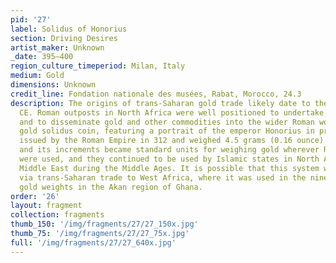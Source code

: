 ```yaml
---
pid: '27'
label: Solidus of Honorius
section: Driving Desires
artist_maker: Unknown
_date: 395–400
region_culture_timeperiod: Milan, Italy
medium: Gold
dimensions: Unknown
credit_line: Fondation nationale des musées, Rabat, Morocco, 24.3
description: The origins of trans-Saharan gold trade likely date to the 4th century
  CE. Roman outposts in North Africa were well positioned to undertake this trade
  and to disseminate gold and other commodities into the wider Roman world. The first
  gold solidus coin, featuring a portrait of the emperor Honorius in profile, was
  issued by the Roman Empire in 312 and weighed 4.5 grams (0.16 ounce). The measure
  and its increments became standard units for weighing gold wherever Roman coins
  were used, and they continued to be used by Islamic states in North Africa and the
  Middle East during the Middle Ages. It is possible that this system was also transferred
  via trans-Saharan trade to West Africa, where it was used in the nineteenth-century
  gold weights in the Akan region of Ghana.
order: '26'
layout: fragment
collection: fragments
thumb_150: '/img/fragments/27/27_150x.jpg'
thumb_75: '/img/fragments/27/27_75x.jpg'
full: '/img/fragments/27/27_640x.jpg'
---
```

